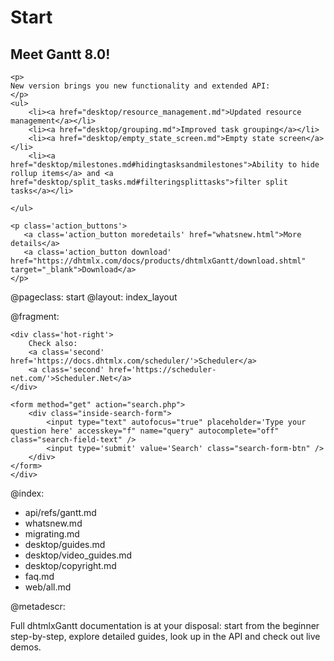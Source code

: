 Start
=====
<div class="newsblock">
    <h2>Meet Gantt 8.0!</h2>
    
    <p>
    New version brings you new functionality and extended API:
    </p>
    <ul>
		<li><a href="desktop/resource_management.md">Updated resource management</a></li>  
        <li><a href="desktop/grouping.md">Improved task grouping</a></li>      
        <li><a href="desktop/empty_state_screen.md">Empty state screen</a></li>   
        <li><a href="desktop/milestones.md#hidingtasksandmilestones">Ability to hide rollup items</a> and <a href="desktop/split_tasks.md#filteringsplittasks">filter split tasks</a></li>   
        
	</ul>

    <p class='action_buttons'>
       <a class='action_button moredetails' href="whatsnew.html">More details</a>
       <a class='action_button download' href="https://dhtmlx.com/docs/products/dhtmlxGantt/download.shtml" target="_blank">Download</a>
    </p>
</div>

<div class='hands'></div>
<div class='tablet'></div>


@pageclass: start
@layout: index_layout

@fragment: <div class='hot-news'>
	<div class='inside-hot'>
    
    <div class='hot-right'>
    	Check also:    	
    	<a class='second' href='https://docs.dhtmlx.com/scheduler/'>Scheduler</a>
        <a class='second' href='https://scheduler-net.com/'>Scheduler.Net</a>
	</div>
    
    <form method="get" action="search.php">
        <div class="inside-search-form">
            <input type="text" autofocus="true" placeholder='Type your question here' accesskey="f" name="query" autocomplete="off" class="search-field-text" />
            <input type='submit' value='Search' class="search-form-btn" />
        </div>
    </form>
    </div>
</div>

@index:

- api/refs/gantt.md
- whatsnew.md
- migrating.md
- desktop/guides.md
- desktop/video_guides.md
- desktop/copyright.md
- faq.md
- web/all.md

@metadescr:

Full dhtmlxGantt documentation is at your disposal: start from the beginner step-by-step, explore detailed guides, look up in the API and check out live demos.
